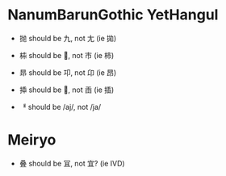 # NanumBarunGothic YetHangul

* 抛 should be 九, not 尢 (ie 拋)
* 枾 should be 𠥽, not 巿 (ie 柿)
* 昻 should be 卭, not 卬 (ie 昂)
* 揷 should be 𦥛, not 臿 (ie 插)

* ᅢ should be /aj/, not /ja/

# Meiryo

* 叠 should be 冝, not 宜? (ie IVD)